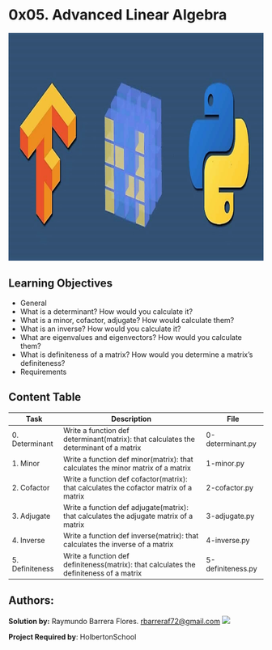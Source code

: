 # 0x05. Advanced Linear Algebra #

<img src="https://github.com/RayBar72/holbertonschool-machine_learning/blob/master/image.png" width="1000" height="450">

## Learning Objectives ##

- General
- What is a determinant? How would you calculate it?
- What is a minor, cofactor, adjugate? How would calculate them?
- What is an inverse? How would you calculate it?
- What are eigenvalues and eigenvectors? How would you calculate them?
- What is definiteness of a matrix? How would you determine a matrix’s definiteness?
- Requirements

## Content Table ##

| Task | Description | File |
| ----------- | ----------- | ----------- |
| 0. Determinant | Write a function def determinant(matrix): that calculates the determinant of a matrix | 0-determinant.py |
| 1. Minor | Write a function def minor(matrix): that calculates the minor matrix of a matrix | 1-minor.py |
| 2. Cofactor | Write a function def cofactor(matrix): that calculates the cofactor matrix of a matrix | 2-cofactor.py |
| 3. Adjugate | Write a function def adjugate(matrix): that calculates the adjugate matrix of a matrix | 3-adjugate.py |
| 4. Inverse | Write a function def inverse(matrix): that calculates the inverse of a matrix | 4-inverse.py |
| 5. Definiteness | Write a function def definiteness(matrix): that calculates the definiteness of a matrix | 5-definiteness.py |

## Authors: ##

**Solution by:** Raymundo Barrera Flores. [rbarreraf72@gmail.com](rbarreraf72@gmail.com)
[<img src="https://img.shields.io/badge/linkedin-%230077B5.svg?&style=for-the-badge&logo=linkedin&logoColor=white"/>](https://www.linkedin.com/in/raymundo-barrera-flores-a13022222/)


**Project Required by**: HolbertonSchool
